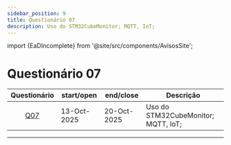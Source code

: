 ```yaml
---
sidebar_position: 9
title: Questionário 07
description: Uso do STM32CubeMonitor; MQTT, IoT;
---
```


import {EaDIncomplete} from '@site/src/components/AvisosSite';

# Questionário 07

<EaDIncomplete />

|                          Questionário                           | start/open  | end/close   | Descrição                           |
| :-------------------------------------------------------------: | ----------- | ----------- | ----------------------------------- |
| [Q07](https://moodle.utfpr.edu.br/mod/quiz/view.php?id=1957590) | 13-Oct-2025 | 20-Oct-2025 | Uso do STM32CubeMonitor; MQTT, IoT; |

---

